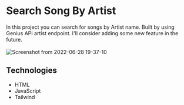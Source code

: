 # Search Song By Artist
In this project you can search for songs by Artist name. Built by using Genius API artist endpoint. I'll consider adding some new feature in the future.
<br><br>
![Screenshot from 2022-06-28 19-37-10](https://user-images.githubusercontent.com/40969170/176180360-b046ad94-a9c0-4faa-b38e-ef5c32eaa88b.png)

## Technologies
<ul>
  <li>HTML</li>
  <li>JavaScript</li>
  <li>Tailwind </li>
</ul>

